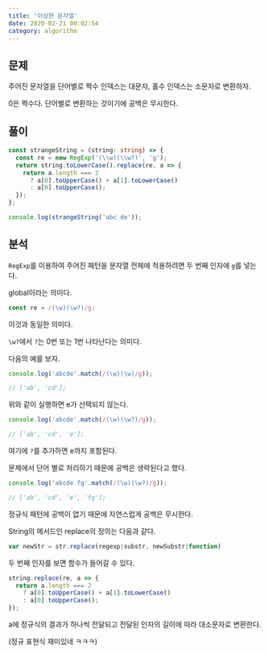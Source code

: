 ```yaml
---
title: '이상한 문자열'
date: 2020-02-21 00:02:54
category: algorithm
---
```


## 문제

주어진 문자열을 단어별로 짝수 인덱스는 대문자, 홀수 인덱스는 소문자로 변환하자.

0은 짝수다. 단어별로 변환하는 것이기에 공백은 무시한다.

## 풀이

```ts
const strangeString = (string: string) => {
  const re = new RegExp('(\\w)(\\w?)', 'g');
  return string.toLowerCase().replace(re, a => {
    return a.length === 2
      ? a[0].toUpperCase() + a[1].toLowerCase()
      : a[0].toUpperCase();
  });
};

console.log(strangeString('abc de'));
```

## 분석

`RegExp`를 이용하여 주어진 패턴을 문자열 전체에 적용하려면 두 번째 인자에 `g`를 넣는다.

global이라는 의미다.

```ts
const re = /(\w)(\w?)/g;
```

이것과 동일한 의미다.

`\w?`에서 `?`는 0번 또는 1번 나타난다는 의미다.

다음의 예를 보자.

```ts
console.log('abcde'.match(/(\w)(\w)/g));

// ['ab', 'cd'];
```

위와 같이 실행하면 e가 선택되지 않는다.

```ts
console.log('abcde'.match(/(\w)(\w?)/g));

// ['ab', 'cd', 'e'];
```

여기에 `?`를 추가하면 e까지 포함된다.

문제에서 단어 별로 처리하기 때문에 공백은 생략된다고 했다.

```ts
console.log('abcde fg'.match(/(\w)(\w?)/g));

// ['ab', 'cd', 'e', 'fg'];
```

정규식 패턴에 공백이 없기 때문에 자연스럽게 공백은 무시한다.

String의 메서드인 replace의 정의는 다음과 같다.

```ts
var newStr = str.replace(regexp|substr, newSubstr|function)
```

두 번째 인자를 보면 함수가 들어갈 수 있다.

```ts
string.replace(re, a => {
  return a.length === 2
    ? a[0].toUpperCase() + a[1].toLowerCase()
    : a[0].toUpperCase();
});
```

a에 정규식의 결과가 하나씩 전달되고 전달된 인자의 길이에 따라 대소문자로 변환한다.

(정규 표현식 재미있네 ㅋㅋㅋ)
